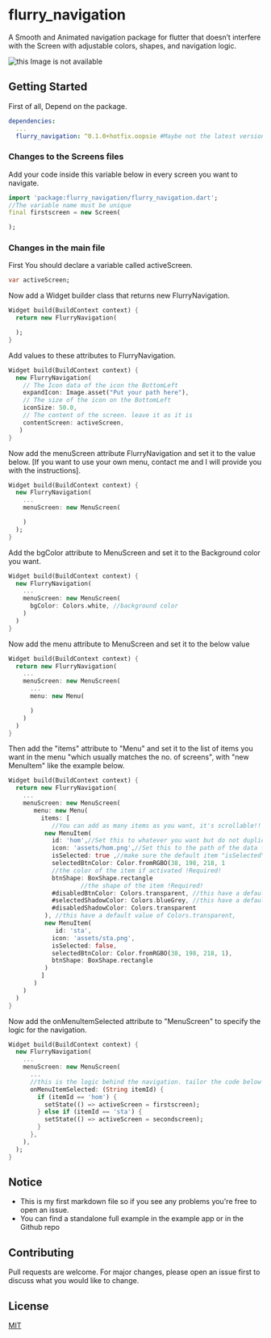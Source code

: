 # flurry_navigation

A Smooth and Animated navigation package for flutter that doesn’t interfere with the Screen with adjustable colors, shapes, and navigation logic.


![this Image is not available](https://github.com/YoussefLasheen/flurry_navigation/blob/master/repo_files/flurry_navigation.gif)

## Getting Started
First of all, Depend on the package.
```yaml
dependencies:
  ...
  flurry_navigation: ^0.1.0+hotfix.oopsie #Maybe not the latest version
```
### Changes to the Screens files
Add your code inside this variable below in every screen you want to navigate.
```dart
import 'package:flurry_navigation/flurry_navigation.dart';
//The variable name must be unique
final firstscreen = new Screen(

);

```
### Changes in the main file
First You should declare a variable called activeScreen.

```dart
var activeScreen;
```
Now add a Widget builder class that returns new FlurryNavigation.
```dart
Widget build(BuildContext context) {
  return new FlurryNavigation(

  );
}
```
Add values to these attributes to FlurryNavigation.
```dart
Widget build(BuildContext context) {
  new FlurryNavigation(
    // The Icon data of the icon the BottomLeft
    expandIcon: Image.asset("Put your path here"),
    // The size of the icon on the BottomLeft
    iconSize: 50.0,
    // The content of the screen. leave it as it is
    contentScreen: activeScreen,
   )
}
```
Now add the menuScreen attribute FlurryNavigation and set it to the value below. 
[If you want to use your own menu, contact me and I will provide you with the instructions].
```dart
Widget build(BuildContext context) {
  new FlurryNavigation(
    ...
    menuScreen: new MenuScreen(

    )
  );
}
```
Add the bgColor attribute to MenuScreen and set it to the Background color you want.
```dart
Widget build(BuildContext context) {
  new FlurryNavigation(
    ...
    menuScreen: new MenuScreen(
      bgColor: Colors.white, //background color
    )
  )
}
```
Now add the menu attribute to MenuScreen and set it to the below value
```dart
Widget build(BuildContext context) {
  return new FlurryNavigation(
    ...
    menuScreen: new MenuScreen(
      ...
      menu: new Menu(

      )
    )
  )
}
```

Then add the "items" attribute to "Menu" and set it to the list of items you want in the menu "which usually matches the no. of screens", with "new MenuItem" like the example below.
```dart
Widget build(BuildContext context) {
  return new FlurryNavigation(
    ...
    menuScreen: new MenuScreen(
       menu: new Menu(
         items: [
            //You can add as many items as you want, it's scrollable!!
          new MenuItem(
            id: 'hom',//Set this to whatever you want but do not duplicate it. !Required!
            icon: 'assets/hom.png',//Set this to the path of the data for the icon of the button !Required!
            isSelected: true ,//make sure the default item "isSelected" attribute is set to "true" !Required!
            selectedBtnColor: Color.fromRGBO(38, 198, 218, 1
            //the color of the item if activated !Required!
            btnShape: BoxShape.rectangle
                    //the shape of the item !Required!
            #disabledBtnColor: Colors.transparent, //this have a default value of Colors.transparent
            #selectedShadowColor: Colors.blueGrey, //this have a default value of Colors.blueGrey
            #disabledShadowColor: Colors.transparent
          ), //this have a default value of Colors.transparent,
          new MenuItem(
             id: 'sta',
            icon: 'assets/sta.png',
            isSelected: false,
            selectedBtnColor: Color.fromRGBO(38, 198, 218, 1),
            btnShape: BoxShape.rectangle
          )
         ]
       )
    )
  )
}
```
Now add the onMenuItemSelected attribute to "MenuScreen" to specify the logic for the navigation.
```dart
Widget build(BuildContext context) {
  new FlurryNavigation(
    ...
    menuScreen: new MenuScreen(
      ...
      //this is the logic behind the navigation. tailor the code below to fit your needs. If you want any help message me.
      onMenuItemSelected: (String itemId) {
        if (itemId == 'hom') {
          setState(() => activeScreen = firstscreen);
        } else if (itemId == 'sta') {
          setState(() => activeScreen = secondscreen);
        }
      },
    ),
  );
}
```
## Notice
* This is my first markdown file so if you see any problems you're free to open an issue.
* You can find a standalone full example in the example app or in the Github repo
## Contributing
Pull requests are welcome. For major changes, please open an issue first to discuss what you would like to change.

## License
[MIT](https://choosealicense.com/licenses/mit/)
